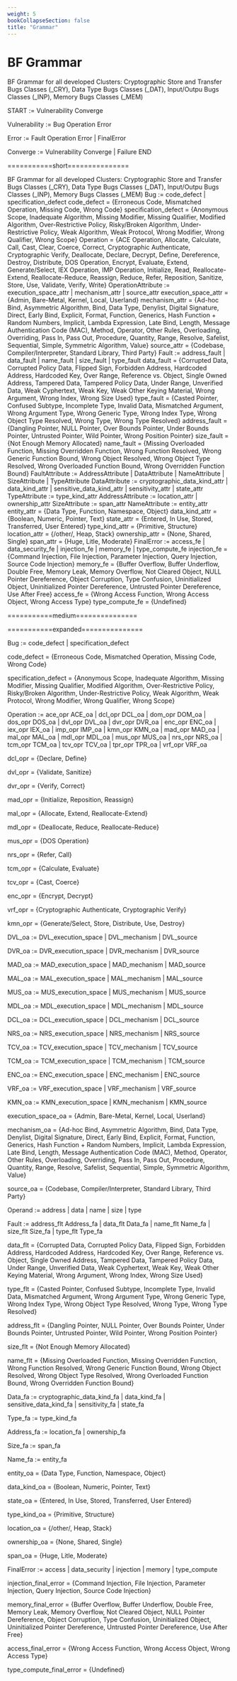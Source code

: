 ```yaml
---
weight: 5
bookCollapseSection: false
title: "Grammar"
---
```

# BF Grammar

BF Grammar for all developed Clusters: Cryptographic Store and Transfer Bugs Classes (_CRY), Data Type Bugs Classes (_DAT), Input/Outpu Bugs Classes (_INP), Memory Bugs Classes (_MEM)

START := Vulnerability Converge

Vulnerability := Bug Operation Error

Error := Fault Operation Error | FinalError

Converge := Vulnerability Converge | Failure END

===========short===============

BF Grammar for all developed Clusters: Cryptographic Store and Transfer Bugs Classes (_CRY), Data Type Bugs Classes (_DAT), Input/Outpu Bugs Classes (_INP), Memory Bugs Classes (_MEM)
Bug := code_defect | specification_defect
code_defect = {Erroneous Code, Mismatched Operation, Missing Code, Wrong Code}
specification_defect = {Anonymous Scope, Inadequate Algorithm, Missing Modifier, Missing Qualifier, Modified Algorithm, Over-Restrictive Policy, Risky/Broken Algorithm, Under-Restrictive Policy, Weak Algorithm, Weak Protocol, Wrong Modifier, Wrong Qualifier, Wrong Scope}
Operation = {ACE Operation, Allocate, Calculate, Call, Cast, Clear, Coerce, Correct, Cryptographic Authenticate, Cryptographic Verify, Deallocate, Declare, Decrypt, Define, Dereference, Destroy, Distribute, DOS Operation, Encrypt, Evaluate, Extend, Generate/Select, IEX Operation, IMP Operation, Initialize, Read, Reallocate-Extend, Reallocate-Reduce, Reassign, Reduce, Refer, Reposition, Sanitize, Store, Use, Validate, Verify, Write}
OperationAttribute := execution_space_attr | mechanism_attr | source_attr
execution_space_attr = {Admin, Bare-Metal, Kernel, Local, Userland}
mechanism_attr = {Ad-hoc Bind, Asymmetric Algorithm, Bind, Data Type, Denylist, Digital Signature, Direct, Early Bind, Explicit, Format, Function, Generics, Hash Function + Random Numbers, Implicit, Lambda Expression, Late Bind, Length, Message Authentication Code (MAC), Method, Operator, Other Rules, Overloading, Overriding, Pass In, Pass Out, Procedure, Quantity, Range, Resolve, Safelist, Sequential, Simple, Symmetric Algorithm, Value}
source_attr = {Codebase, Compiler/Interpreter, Standard Library, Third Party}
Fault := address_fault | data_fault | name_fault | size_fault | type_fault
data_fault = {Corrupted Data, Corrupted Policy Data, Flipped Sign, Forbidden Address, Hardcoded Address, Hardcoded Key, Over Range, Reference vs. Object, Single Owned Address, Tampered Data, Tampered Policy Data, Under Range, Unverified Data, Weak Cyphertext, Weak Key, Weak Other Keying Material, Wrong Argument, Wrong Index, Wrong Size Used}
type_fault = {Casted Pointer, Confused Subtype, Incomplete Type, Invalid Data, Mismatched Argument, Wrong Argument Type, Wrong Generic Type, Wrong Index Type, Wrong Object Type Resolved, Wrong Type, Wrong Type Resolved}
address_fault = {Dangling Pointer, NULL Pointer, Over Bounds Pointer, Under Bounds Pointer, Untrusted Pointer, Wild Pointer, Wrong Position Pointer}
size_fault = {Not Enough Memory Allocated}
name_fault = {Missing Overloaded Function, Missing Overridden Function, Wrong Function Resolved, Wrong Generic Function Bound, Wrong Object Resolved, Wrong Object Type Resolved, Wrong Overloaded Function Bound, Wrong Overridden Function Bound}
FaultAttribute := AddressAttribute | DataAttribute | NameAttribute | SizeAttribute | TypeAttribute
DataAttribute := cryptographic_data_kind_attr | data_kind_attr | sensitive_data_kind_attr | sensitivity_attr | state_attr
TypeAttribute := type_kind_attr
AddressAttribute := location_attr | ownership_attr
SizeAttribute := span_attr
NameAttribute := entity_attr
entity_attr = {Data Type, Function, Namespace, Object}
data_kind_attr = {Boolean, Numeric, Pointer, Text}
state_attr = {Entered, In Use, Stored, Transferred, User Entered}
type_kind_attr = {Primitive, Structure}
location_attr = {/other/, Heap, Stack}
ownership_attr = {None, Shared, Single}
span_attr = {Huge, Litle, Moderate}
FinalError := access_fe | data_security_fe | injection_fe | memory_fe | type_compute_fe
injection_fe = {Command Injection, File Injection, Parameter Injection, Query Injection, Source Code Injection}
memory_fe = {Buffer Overflow, Buffer Underflow, Double Free, Memory Leak, Memory Overflow, Not Cleared Object, NULL Pointer Dereference, Object Corruption, Type Confusion, Uninitialized Object, Uninitialized Pointer Dereference, Untrusted Pointer Dereference, Use After Free}
access_fe = {Wrong Access Function, Wrong Access Object, Wrong Access Type}
type_compute_fe = {Undefined}

===========medium===============


===========expanded===============

Bug := code_defect | specification_defect

code_defect = {Erroneous Code, Mismatched Operation, Missing Code, Wrong Code}

specification_defect = {Anonymous Scope, Inadequate Algorithm, Missing Modifier, Missing Qualifier, Modified Algorithm, Over-Restrictive Policy, Risky/Broken Algorithm, Under-Restrictive Policy, Weak Algorithm, Weak Protocol, Wrong Modifier, Wrong Qualifier, Wrong Scope}

Operation := ace_opr ACE_oa | dcl_opr DCL_oa | dom_opr DOM_oa | dos_opr DOS_oa | dvl_opr DVL_oa | dvr_opr DVR_oa | enc_opr ENC_oa | iex_opr IEX_oa | imp_opr IMP_oa | kmn_opr KMN_oa | mad_opr MAD_oa | mal_opr MAL_oa | mdl_opr MDL_oa | mus_opr MUS_oa | nrs_opr NRS_oa | tcm_opr TCM_oa | tcv_opr TCV_oa | tpr_opr TPR_oa | vrf_opr VRF_oa

dcl_opr = {Declare, Define}

dvl_opr = {Validate, Sanitize}

dvr_opr = {Verify, Correct}

mad_opr = {Initialize, Reposition, Reassign}

mal_opr = {Allocate, Extend, Reallocate-Extend}

mdl_opr = {Deallocate, Reduce, Reallocate-Reduce}

mus_opr = {DOS Operation}

nrs_opr = {Refer, Call}

tcm_opr = {Calculate, Evaluate}

tcv_opr = {Cast, Coerce}

enc_opr = {Encrypt, Decrypt}

vrf_opr = {Cryptographic Authenticate, Cryptographic Verify}

kmn_opr = {Generate/Select, Store, Distribute, Use, Destroy}

DVL_oa := DVL_execution_space | DVL_mechanism | DVL_source

DVR_oa := DVR_execution_space | DVR_mechanism | DVR_source

MAD_oa := MAD_execution_space | MAD_mechanism | MAD_source

MAL_oa := MAL_execution_space | MAL_mechanism | MAL_source

MUS_oa := MUS_execution_space | MUS_mechanism | MUS_source

MDL_oa := MDL_execution_space | MDL_mechanism | MDL_source

DCL_oa := DCL_execution_space | DCL_mechanism | DCL_source

NRS_oa := NRS_execution_space | NRS_mechanism | NRS_source

TCV_oa := TCV_execution_space | TCV_mechanism | TCV_source

TCM_oa := TCM_execution_space | TCM_mechanism | TCM_source

ENC_oa := ENC_execution_space | ENC_mechanism | ENC_source

VRF_oa := VRF_execution_space | VRF_mechanism | VRF_source

KMN_oa := KMN_execution_space | KMN_mechanism | KMN_source

execution_space_oa = {Admin, Bare-Metal, Kernel, Local, Userland}

mechanism_oa = {Ad-hoc Bind, Asymmetric Algorithm, Bind, Data Type, Denylist, Digital Signature, Direct, Early Bind, Explicit, Format, Function, Generics, Hash Function + Random Numbers, Implicit, Lambda Expression, Late Bind, Length, Message Authentication Code (MAC), Method, Operator, Other Rules, Overloading, Overriding, Pass In, Pass Out, Procedure, Quantity, Range, Resolve, Safelist, Sequential, Simple, Symmetric Algorithm, Value}

source_oa = {Codebase, Compiler/Interpreter, Standard Library, Third Party}

Operand := address | data | name | size | type

Fault := address_flt Address_fa | data_flt Data_fa | name_flt Name_fa | size_flt Size_fa | type_flt Type_fa

data_flt = {Corrupted Data, Corrupted Policy Data, Flipped Sign, Forbidden Address, Hardcoded Address, Hardcoded Key, Over Range, Reference vs. Object, Single Owned Address, Tampered Data, Tampered Policy Data, Under Range, Unverified Data, Weak Cyphertext, Weak Key, Weak Other Keying Material, Wrong Argument, Wrong Index, Wrong Size Used}

type_flt = {Casted Pointer, Confused Subtype, Incomplete Type, Invalid Data, Mismatched Argument, Wrong Argument Type, Wrong Generic Type, Wrong Index Type, Wrong Object Type Resolved, Wrong Type, Wrong Type Resolved}

address_flt = {Dangling Pointer, NULL Pointer, Over Bounds Pointer, Under Bounds Pointer, Untrusted Pointer, Wild Pointer, Wrong Position Pointer}

size_flt = {Not Enough Memory Allocated}

name_flt = {Missing Overloaded Function, Missing Overridden Function, Wrong Function Resolved, Wrong Generic Function Bound, Wrong Object Resolved, Wrong Object Type Resolved, Wrong Overloaded Function Bound, Wrong Overridden Function Bound}

Data_fa := cryptographic_data_kind_fa | data_kind_fa | sensitive_data_kind_fa | sensitivity_fa | state_fa

Type_fa := type_kind_fa

Address_fa := location_fa | ownership_fa

Size_fa := span_fa

Name_fa := entity_fa

entity_oa = {Data Type, Function, Namespace, Object}

data_kind_oa = {Boolean, Numeric, Pointer, Text}

state_oa = {Entered, In Use, Stored, Transferred, User Entered}

type_kind_oa = {Primitive, Structure}

location_oa = {/other/, Heap, Stack}

ownership_oa = {None, Shared, Single}

span_oa = {Huge, Litle, Moderate}

FinalError := access | data_security | injection | memory | type_compute

injection_final_error = {Command Injection, File Injection, Parameter Injection, Query Injection, Source Code Injection}

memory_final_error = {Buffer Overflow, Buffer Underflow, Double Free, Memory Leak, Memory Overflow, Not Cleared Object, NULL Pointer Dereference, Object Corruption, Type Confusion, Uninitialized Object, Uninitialized Pointer Dereference, Untrusted Pointer Dereference, Use After Free}

access_final_error = {Wrong Access Function, Wrong Access Object, Wrong Access Type}

type_compute_final_error = {Undefined}
